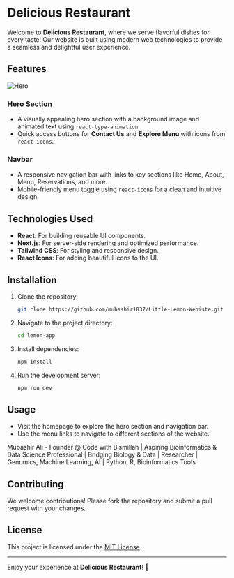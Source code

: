 # Delicious Restaurant

Welcome to **Delicious Restaurant**, where we serve flavorful dishes for every taste! Our website is built using modern web technologies to provide a seamless and delightful user experience.

## Features
![Hero](./public/hero3.jpg)

### Hero Section
- A visually appealing hero section with a background image and animated text using `react-type-animation`.
- Quick access buttons for **Contact Us** and **Explore Menu** with icons from `react-icons`.

### Navbar
- A responsive navigation bar with links to key sections like Home, About, Menu, Reservations, and more.
- Mobile-friendly menu toggle using `react-icons` for a clean and intuitive design.

## Technologies Used
- **React**: For building reusable UI components.
- **Next.js**: For server-side rendering and optimized performance.
- **Tailwind CSS**: For styling and responsive design.
- **React Icons**: For adding beautiful icons to the UI.

## Installation

1. Clone the repository:
    ```bash
    git clone https://github.com/mubashir1837/Little-Lemon-Webiste.git
    ```
2. Navigate to the project directory:
    ```bash
    cd lemon-app
    ```
3. Install dependencies:
    ```bash
    npm install
    ```
4. Run the development server:
    ```bash
    npm run dev
    ```

## Usage

- Visit the homepage to explore the hero section and navigation bar.
- Use the menu links to navigate to different sections of the website.

Mubashir Ali - Founder @ Code with Bismillah | Aspiring Bioinformatics & Data Science Professional | Bridging Biology & Data | Researcher | Genomics, Machine Learning, AI | Python, R, Bioinformatics Tools

## Contributing

We welcome contributions! Please fork the repository and submit a pull request with your changes.

## License

This project is licensed under the [MIT License](LICENSE).

---

Enjoy your experience at **Delicious Restaurant**! 🍴
